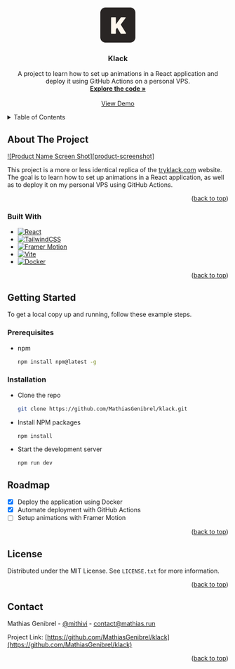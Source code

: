 <a id="readme-top"></a>

<!-- PROJECT LOGO -->
<br />
<div align="center">
  <a href="https://github.com/MathiasGenibrel/klack">
  <img src="public/Klack.png" alt="Logo" width="80" height="80">
  </a>

<h3 align="center">Klack</h3>
  <p align="center">
    A project to learn how to set up animations in a React application and deploy it using GitHub Actions on a personal VPS.
    <br />
    <a href="https://github.com/MathiasGenibrel/klack/tree/main/src"><strong>Explore the code »</strong></a>
    <br />
    <br />
    <a href="https://klack.mathias.run/">View Demo</a>
  </p>
</div>

<!-- TABLE OF CONTENTS -->
<details>
  <summary>Table of Contents</summary>
  <ol>
    <li>
      <a href="#about-the-project">About The Project</a>
      <ul>
        <li><a href="#built-with">Built With</a></li>
      </ul>
    </li>
    <li>
      <a href="#getting-started">Getting Started</a>
      <ul>
        <li><a href="#prerequisites">Prerequisites</a></li>
        <li><a href="#installation">Installation</a></li>
      </ul>
    </li>
    <li><a href="#roadmap">Roadmap</a></li>
    <li><a href="#license">License</a></li>
    <li><a href="#contact">Contact</a></li>
  </ol>
</details>

<!-- ABOUT THE PROJECT -->

## About The Project

[![Product Name Screen Shot][product-screenshot]](https://example.com)

This project is a more or less identical replica of the [tryklack.com](https://tryklack.com/) website. The goal is to learn how to set up animations in a React application, as well as to deploy it on my personal VPS using GitHub Actions.

<p align="right">(<a href="#readme-top">back to top</a>)</p>

### Built With

- [![React](https://img.shields.io/badge/React-20232A?style=for-the-badge&logo=react&logoColor=61DAFB)](https://react.dev/)
- [![TailwindCSS](https://img.shields.io/badge/Tailwind_CSS-38B2AC?style=for-the-badge&logo=tailwind-css&logoColor=white)](https://tailwindcss.com/)
- [![Framer Motion](https://img.shields.io/badge/Framer-black?style=for-the-badge&logo=framer&logoColor=blue)](https://www.framer.com/motion/)
- [![Vite](https://img.shields.io/badge/Vite-B73BFE?style=for-the-badge&logo=vite&logoColor=FFD62E)](https://vitejs.dev/)
- [![Docker](https://img.shields.io/badge/Docker-2CA5E0?style=for-the-badge&logo=docker&logoColor=white)](https://www.docker.com/)

<p align="right">(<a href="#readme-top">back to top</a>)</p>

<!-- GETTING STARTED -->

## Getting Started

To get a local copy up and running, follow these example steps.

### Prerequisites

- npm
  ```sh
  npm install npm@latest -g
  ```

### Installation

- Clone the repo
  ```sh
  git clone https://github.com/MathiasGenibrel/klack.git
  ```
- Install NPM packages

  ```sh
  npm install
  ```

- Start the development server
  ```sh
  npm run dev
  ```

## Roadmap

- [x] Deploy the application using Docker
- [x] Automate deployment with GitHub Actions
- [ ] Setup animations with Framer Motion

<p align="right">(<a href="#readme-top">back to top</a>)</p>

## License

Distributed under the MIT License. See `LICENSE.txt` for more information.

<p align="right">(<a href="#readme-top">back to top</a>)</p>

<!-- CONTACT -->

## Contact

Mathias Genibrel - [@mithivi](https://x.com/mithivi) - <a href="mailto:contact@mathias.run">contact@mathias.run</a>

Project Link: [https://github.com/MathiasGenibrel/klack](https://github.com/MathiasGenibrel/klack)

<p align="right">(<a href="#readme-top">back to top</a>)</p>
